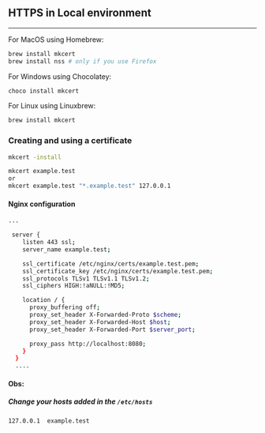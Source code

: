 ## HTTPS in Local environment 

----------------------------

For MacOS using Homebrew:
```bash
brew install mkcert
brew install nss # only if you use Firefox
```
For Windows using Chocolatey:
```bash
choco install mkcert
```
For Linux using Linuxbrew:
```bash
brew install mkcert
```

### Creating and using a certificate
```bash
mkcert -install
````

```bash
mkcert example.test
or
mkcert example.test "*.example.test" 127.0.0.1
```

#### Nginx configuration
```bash
...

 server {
    listen 443 ssl;
    server_name example.test;

    ssl_certificate /etc/nginx/certs/example.test.pem;
    ssl_certificate_key /etc/nginx/certs/example.test.pem;
    ssl_protocols TLSv1 TLSv1.1 TLSv1.2;
    ssl_ciphers HIGH:!aNULL:!MD5;

    location / {
      proxy_buffering off;
      proxy_set_header X-Forwarded-Proto $scheme;
      proxy_set_header X-Forwarded-Host $host;
      proxy_set_header X-Forwarded-Port $server_port;

      proxy_pass http://localhost:8080;
    }
  }
  ....
  ```

#### Obs:
##### Change your hosts added in the ```/etc/hosts```

  ```bash
  127.0.0.1  example.test
  ```

